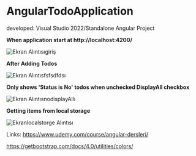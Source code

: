 # AngularTodoApplication
 developed: Visual Studio 2022/Standalone Angular Project
 
**When application start at http://localhost:4200/**
 
![Ekran Alıntısıgiriş](https://user-images.githubusercontent.com/58472240/143254403-f03411db-f7f9-4bdc-a8c9-6c7f9f9c7a9f.PNG)

**After Adding Todos**

![Ekran Alıntısfsfsdfdsı](https://user-images.githubusercontent.com/58472240/143254340-606cd576-c2a0-41ab-8049-449ad4ea38d7.PNG)

**Only shows 'Status is No' todos when unchecked DisplayAll checkbox**

![Ekran AlıntısnodisplayAllı](https://user-images.githubusercontent.com/58472240/143254378-fb529b82-8307-43a5-98b4-afcc477a8617.PNG)

**Getting items from local storage**

![Ekranlocalstorge Alıntısı](https://user-images.githubusercontent.com/58472240/143254394-24d26b39-2426-4cc6-9e90-216233e4e4f5.PNG)


Links: https://www.udemy.com/course/angular-dersleri/

https://getbootstrap.com/docs/4.0/utilities/colors/
